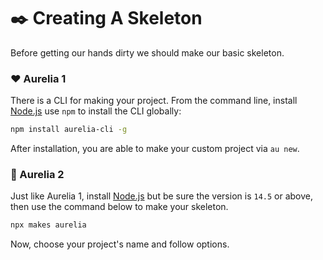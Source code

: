 # :black_nib: Creating A Skeleton

Before getting our hands dirty we should make our basic skeleton.

### :heart: Aurelia 1

There is a CLI for making your project. From the command line, install [Node.js](https://nodejs.org/en/) use `npm` to install the CLI globally:

```bash
npm install aurelia-cli -g
```

After installation, you are able to make your custom project via `au new`.

### :gem: Aurelia 2

Just like Aurelia 1, install [Node.js](https://nodejs.org/en/) but be sure the version is `14.5` or above, then use the command below to make your skeleton.

```bash
npx makes aurelia
```

Now, choose your project's name and follow options.